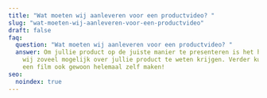 ```yaml
---
title: "Wat moeten wij aanleveren voor een productvideo? "
slug: "wat-moeten-wij-aanleveren-voor-een-productvideo"
draft: false
faq:
  question: "Wat moeten wij aanleveren voor een productvideo? "
  answer: Om jullie product op de juiste manier te presenteren is het handig als
    wij zoveel mogelijk over jullie product te weten krijgen. Verder kunnen we
    een film ook gewoon helemaal zelf maken!
seo:
  noindex: true
---
```


